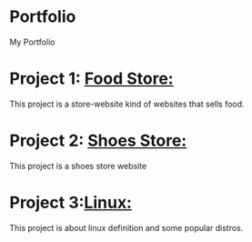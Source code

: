# Portfolio
My Portfolio

# Project 1: [Food Store:](https://github.com/Jihadmz/food-store)
This project is a store-website kind of websites that sells food.

# Project 2: [Shoes Store:](https://github.com/Jihadmz/shoes-store)
This project is a shoes store website

# Project 3:[Linux:](https://github.com/Jihadmz/Linux)
This project is about linux definition and some popular distros.


